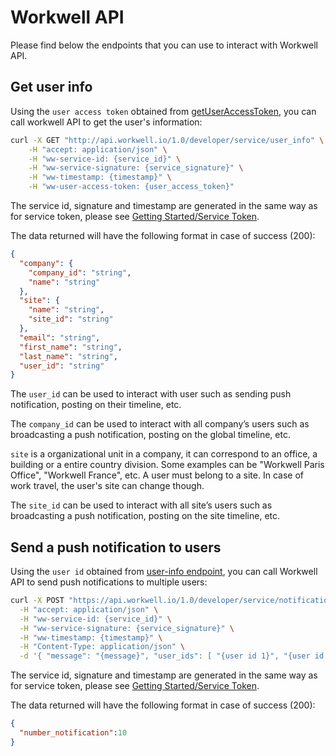# Workwell API

Please find below the endpoints that you can use to interact with Workwell API.

## <a name="user-info"></a>Get user info

Using the `user access token` obtained from [getUserAccessToken](js-sdk.md#getuseraccesstoken), you can call workwell API to get the user's information:

```bash
curl -X GET "http://api.workwell.io/1.0/developer/service/user_info" \
	-H "accept: application/json" \
	-H "ww-service-id: {service_id}" \
	-H "ww-service-signature: {service_signature}" \
	-H "ww-timestamp: {timestamp}" \
	-H "ww-user-access-token: {user_access_token}"
```

The service id, signature and timestamp are generated in the same way as for service token, please see [Getting Started/Service Token](./getting-started.md#service-token).

The data returned will have the following format in case of success (200):

```json
{
  "company": {
    "company_id": "string",
    "name": "string"
  },
  "site": {
    "name": "string",
    "site_id": "string"
  },
  "email": "string",
  "first_name": "string",
  "last_name": "string",
  "user_id": "string"
}
```


The `user_id` can be used to interact with user such as sending push notification, posting on their timeline, etc.

The `company_id` can be used to interact with all company’s users such as broadcasting a push notification, posting on the global timeline, etc.

`site` is a organizational unit in a company, it can correspond to an office, a building or a entire country division. Some examples can be "Workwell Paris Office", "Workwell France", etc. A user must belong to a site. In case of work travel, the user's site can change though.

The `site_id` can be used to interact with all site’s users such as broadcasting a push notification, posting on the site timeline, etc.

## <a name="push-notification"></a>Send a push notification to users

Using the `user id` obtained from [user-info endpoint](#user-info), you can call Workwell API to send push notifications to multiple users:

```bash
curl -X POST "https://api.workwell.io/1.0/developer/service/notification" \
  -H "accept: application/json" \
  -H "ww-service-id: {service_id}" \
  -H "ww-service-signature: {service_signature}" \
  -H "ww-timestamp: {timestamp}" \
  -H "Content-Type: application/json" \
  -d '{ "message": "{message}", "user_ids": [ "{user id 1}", "{user id 2}" ]}'
```

The service id, signature and timestamp are generated in the same way as for service token, please see [Getting Started/Service Token](./getting-started.md#service-token).

The data returned will have the following format in case of success (200):

```json
{
  "number_notification":10
}
  
```
<!--
## <a name="timeline-all-users"></a>Post on timeline of all users of a company

## <a name="timeline-some-users"></a>Post on users' timelines

## <a name="notification-all-users"></a>Push notification to all users of a company

## <a name="notification-some-users"></a>Push notification to users
-->
